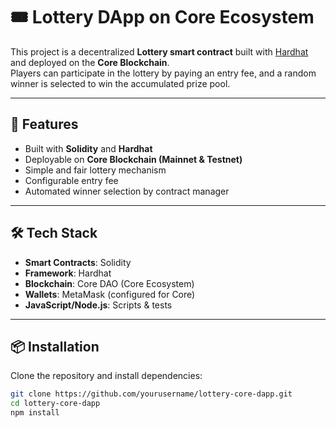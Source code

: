 # 🎟️ Lottery DApp on Core Ecosystem

This project is a decentralized **Lottery smart contract** built with [Hardhat](https://hardhat.org/) and deployed on the **Core Blockchain**.  
Players can participate in the lottery by paying an entry fee, and a random winner is selected to win the accumulated prize pool.

---

## 🚀 Features

- Built with **Solidity** and **Hardhat**
- Deployable on **Core Blockchain (Mainnet & Testnet)**
- Simple and fair lottery mechanism
- Configurable entry fee
- Automated winner selection by contract manager

---

## 🛠️ Tech Stack

- **Smart Contracts**: Solidity  
- **Framework**: Hardhat  
- **Blockchain**: Core DAO (Core Ecosystem)  
- **Wallets**: MetaMask (configured for Core)  
- **JavaScript/Node.js**: Scripts & tests  

---

## 📦 Installation

Clone the repository and install dependencies:

```bash
git clone https://github.com/yourusername/lottery-core-dapp.git
cd lottery-core-dapp
npm install

